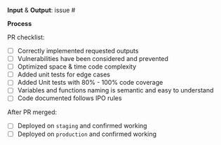 
**Input** & **Output**: issue #

**Process**

PR checklist:

- [ ] Correctly implemented requested outputs
- [ ] Vulnerabilities have been considered and prevented
- [ ] Optimized space & time code complexity
- [ ] Added unit tests for edge cases
- [ ] Added Unit tests with 80% - 100% code coverage
- [ ] Variables and functions naming is semantic and easy to understand
- [ ] Code documented follows IPO rules

After PR merged:

- [ ] Deployed on `staging` and confirmed working
- [ ] Deployed on `production` and confirmed working